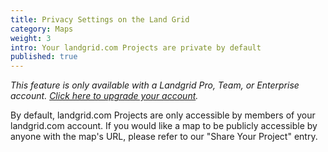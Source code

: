 ```yaml
---
title: Privacy Settings on the Land Grid
category: Maps
weight: 3
intro: Your landgrid.com Projects are private by default
published: true
---
```

_This feature is only available with a Landgrid Pro, Team, or Enterprise account. [Click here to upgrade your account](https://landgrid.com/plans)._

By default, landgrid.com Projects are only accessible by members of your landgrid.com account. If you would like a map to be publicly accessible by anyone with the map's URL, please refer to our "Share Your Project" entry.
